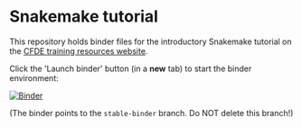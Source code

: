 # Snakemake tutorial

This repository holds binder files for the introductory Snakemake tutorial on the [CFDE training resources website](https://cfde-training-and-engagement.readthedocs-hosted.com/en/latest/).

Click the 'Launch binder' button (in a **new** tab) to start the binder environment:

[![Binder](https://binder.pangeo.io/badge_logo.svg)](https://binder.pangeo.io/v2/gh/nih-cfde/training-snakemake-binder/stable-binder)

(The binder points to the `stable-binder` branch. Do NOT delete this branch!)
